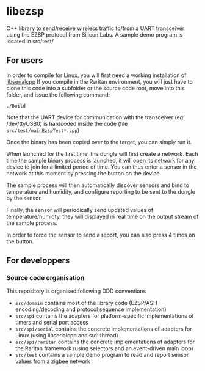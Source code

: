 # libezsp

C++ library to send/receive wireless traffic to/from a UART transceiver using the EZSP protocol from Silicon Labs.
A sample demo program is located in src/test/

## For users

In order to compile for Linux, you will first need a working installation of [libserialcpp](https://github.com/Legrandgroup/serial)
If you compile in the Raritan environment, you will just have to clone this code into a subfolder or the source code root, move into this folder, and issue the following command:
```
./Build
```

Note that the UART device for communication with the transceiver (eg: /dev/ttyUSB0) is hardcoded inside the code (file `src/test/mainEzspTest*.cpp`)

Once the binary has been copied over to the target, you can simply run it.

When launched for the first time, the dongle will first create a network.
Each time the sample binary process is launched, it will open its network for any device to join for a limited period of time. You can thus enter a sensor in the network at this moment by pressing the button on the device.

The sample process will then automatically discover sensors and bind to temperature and humidity, and configure reporting to be sent to the dongle by the sensor.

Finally, the sensor will periodically send updated values of temperature/humidty, they will displayed in real time on the output stream of the sample process.

In order to force the sensor to send a report, you can also press 4 times on the button.

## For developpers

### Source code organisation

This repository is organised following DDD conventions

* `src/domain` contains most of the library code (EZSP/ASH encoding/decoding and protocol sequence implementation)
* `src/spi` contains the adapters for platform-specific implementations of timers and serial port access
* `src/spi/serial` contains the concrete implementations of adapters for Linux (using libserialcpp and std::thread)
* `src/spi/raritan` contains the concrete implementations of adapters for the Raritan framework (using selectors and an event-driven main loop)
* `src/test` contains a sample demo program to read and report sensor values from a zigbee network
